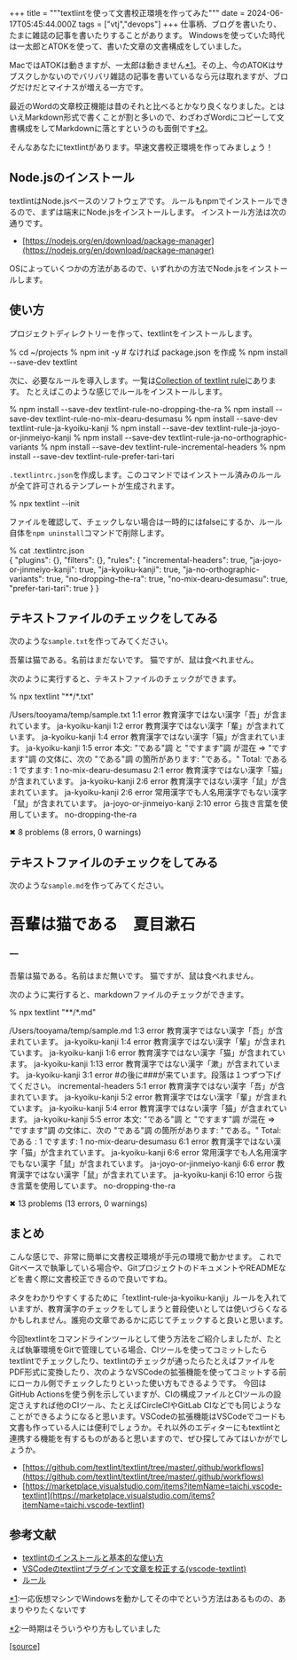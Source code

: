+++
title = """textlintを使って文書校正環境を作ってみた"""
date = 2024-06-17T05:45:44.000Z
tags = ["vtj","devops"]
+++
仕事柄、ブログを書いたり、たまに雑誌の記事を書いたりすることがあります。 Windowsを使っていた時代は一太郎とATOKを使って、書いた文章の文書構成をしていました。

MacではATOKは動きますが、一太郎は動きません[\*1](#f-74c02aa5 "一応仮想マシンでWindowsを動かしてその中でという方法はあるものの、あまりやりたくないです")。その上、今のATOKはサブスクしかないのでバリバリ雑誌の記事を書いているなら元は取れますが、ブログだけだとマイナスが増える一方です。

最近のWordの文章校正機能は昔のそれと比べるとかなり良くなりました。とはいえMarkdown形式で書くことが割と多いので、わざわざWordにコピーして文書構成をしてMarkdownに落とすというのも面倒です[\*2](#f-9529b5a1 "一時期はそういうやり方もしていました")。

そんなあなたにtextlintがあります。早速文書校正環境を作ってみましょう！

Node.jsのインストール
--------------

textlintはNode.jsベースのソフトウェアです。 ルールもnpmでインストールできるので、まずは端末にNode.jsをインストールします。 インストール方法は次の通りです。

*   [https://nodejs.org/en/download/package-manager](https://nodejs.org/en/download/package-manager)

OSによっていくつかの方法があるので、いずれかの方法でNode.jsをインストールします。

使い方
---

プロジェクトディレクトリーを作って、textlintをインストールします。

% cd ~/projects
% npm init -y  # なければ package.json を作成
% npm install --save-dev textlint

次に、必要なルールを導入します。一覧は[Collection of textlint rule](https://github.com/textlint/textlint/wiki/Collection-of-textlint-rule)にあります。 たとえばこのような感じでルールをインストールします。

% npm install --save-dev textlint-rule-no-dropping-the-ra
% npm install --save-dev textlint-rule-no-mix-dearu-desumasu
% npm install --save-dev textlint-rule-ja-kyoiku-kanji
% npm install --save-dev textlint-rule-ja-joyo-or-jinmeiyo-kanji
% npm install --save-dev textlint-rule-ja-no-orthographic-variants
% npm install --save-dev textlint-rule-incremental-headers
% npm install --save-dev textlint-rule-prefer-tari-tari

`.textlintrc.json`を作成します。このコマンドではインストール済みのルールが全て許可されるテンプレートが生成されます。

% npx textlint --init

ファイルを確認して、チェックしない場合は一時的にはfalseにするか、ルール自体を`npm uninstall`コマンドで削除します。

% cat .textlintrc.json    
{
  "plugins": {},
  "filters": {},
  "rules": {
    "incremental-headers": true,
    "ja-joyo-or-jinmeiyo-kanji": true,
    "ja-kyoiku-kanji": true,
    "ja-no-orthographic-variants": true,
    "no-dropping-the-ra": true,
    "no-mix-dearu-desumasu": true,
    "prefer-tari-tari": true
  }
}

テキストファイルのチェックをしてみる
------------------

次のような`sample.txt`を作ってみてください。

吾輩は猫である。名前はまだないです。
猫ですが、鼠は食べれません。

次のように実行すると、テキストファイルのチェックができます。

% npx textlint "\*\*/\*.txt"

/Users/tooyama/temp/sample.txt
  1:1   error  教育漢字ではない漢字「吾」が含まれています。                            ja-kyoiku-kanji
  1:2   error  教育漢字ではない漢字「輩」が含まれています。                            ja-kyoiku-kanji
  1:4   error  教育漢字ではない漢字「猫」が含まれています。                            ja-kyoiku-kanji
  1:5   error  本文: "である"調 と "ですます"調 が混在
=> "ですます"調 の文体に、次の "である"調 の箇所があります: "である。"
Total:
である  : 1
ですます: 1
  no-mix-dearu-desumasu
  2:1   error  教育漢字ではない漢字「猫」が含まれています。                            ja-kyoiku-kanji
  2:6   error  教育漢字ではない漢字「鼠」が含まれています。                            ja-kyoiku-kanji
  2:6   error  常用漢字でも人名用漢字でもない漢字「鼠」が含まれています。              ja-joyo-or-jinmeiyo-kanji
  2:10  error  ら抜き言葉を使用しています。                                            no-dropping-the-ra

✖ 8 problems (8 errors, 0 warnings)

テキストファイルのチェックをしてみる
------------------

次のような`sample.md`を作ってみてください。

# 吾輩は猫である　夏目漱石

### 一

吾輩は猫である。名前はまだ無いです。
猫ですが、鼠は食べれません。

次のように実行すると、markdownファイルのチェックができます。

% npx textlint "\*\*/\*.md"

/Users/tooyama/temp/sample.md
  1:3   error  教育漢字ではない漢字「吾」が含まれています。                            ja-kyoiku-kanji
  1:4   error  教育漢字ではない漢字「輩」が含まれています。                            ja-kyoiku-kanji
  1:6   error  教育漢字ではない漢字「猫」が含まれています。                            ja-kyoiku-kanji
  1:13  error  教育漢字ではない漢字「漱」が含まれています。                            ja-kyoiku-kanji
  3:1   error  #の後に###が来ています。段落は１つずつ下げてください。                  incremental-headers
  5:1   error  教育漢字ではない漢字「吾」が含まれています。                            ja-kyoiku-kanji
  5:2   error  教育漢字ではない漢字「輩」が含まれています。                            ja-kyoiku-kanji
  5:4   error  教育漢字ではない漢字「猫」が含まれています。                            ja-kyoiku-kanji
  5:5   error  本文: "である"調 と "ですます"調 が混在
=> "ですます"調 の文体に、次の "である"調 の箇所があります: "である。"
Total:
である  : 1
ですます: 1
  no-mix-dearu-desumasu
  6:1   error  教育漢字ではない漢字「猫」が含まれています。                            ja-kyoiku-kanji
  6:6   error  常用漢字でも人名用漢字でもない漢字「鼠」が含まれています。              ja-joyo-or-jinmeiyo-kanji
  6:6   error  教育漢字ではない漢字「鼠」が含まれています。                            ja-kyoiku-kanji
  6:10  error  ら抜き言葉を使用しています。                                            no-dropping-the-ra

✖ 13 problems (13 errors, 0 warnings)

まとめ
---

こんな感じで、非常に簡単に文書校正環境が手元の環境で動かせます。 これでGitベースで執筆している場合や、GitプロジェクトのドキュメントやREADMEなどを書く際に文書校正できるので良いですね。

ネタをわかりやすくするために「textlint-rule-ja-kyoiku-kanji」ルールを入れていますが、教育漢字のチェックをしてしまうと普段使いとしては使いづらくなるかもしれません。誰宛の文章であるかに応じてチェックすると良いと思います。

今回textlintをコマンドラインツールとして使う方法をご紹介しましたが、たとえば執筆環境をGitで管理している場合、CIツールを使ってコミットしたらtextlintでチェックしたり、textlintのチェックが通ったらたとえばファイルをPDF形式に変換したり、次のようなVSCodeの拡張機能を使ってコミットする前にローカル側でチェックしたりといった使い方もできるようです。 今回はGitHub Actionsを使う例を示していますが、CIの構成ファイルとCIツールの設定さえすれば他のCIツール、たとえばCircleCIやGitLab CIなどでも同じようなことができるようになると思います。VSCodeの拡張機能はVSCodeでコードも文書も作っている人には便利でしょうか。それ以外のエディターにもtextlintと連携する機能を有するものがあると思いますので、ぜひ探してみてはいかがでしょうか。

*   [https://github.com/textlint/textlint/tree/master/.github/workflows](https://github.com/textlint/textlint/tree/master/.github/workflows)
*   [https://marketplace.visualstudio.com/items?itemName=taichi.vscode-textlint](https://marketplace.visualstudio.com/items?itemName=taichi.vscode-textlint)

参考文献
----

*   [textlintのインストールと基本的な使い方](https://maku.blog/p/3veuap5/)
*   [VSCodeのtextlintプラグインで文章を校正する(vscode-textlint)](https://maku.blog/p/d3fs5gs/)
*   [ルール](https://github.com/textlint/textlint/wiki/Collection-of-textlint-rule)

[\*1](#fn-74c02aa5):一応仮想マシンでWindowsを動かしてその中でという方法はあるものの、あまりやりたくないです

[\*2](#fn-9529b5a1):一時期はそういうやり方もしていました

[[source]](https://devops-blog.virtualtech.jp/entry/20240617/1718603144)
